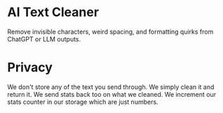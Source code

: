 # AI Text Cleaner

Remove invisible characters, weird spacing, and formatting quirks from ChatGPT or LLM outputs.

# Privacy

We don't store any of the text you send through. We simply clean it and return it. We send stats back too on what we cleaned. We increment our stats counter in our storage which are just numbers.
